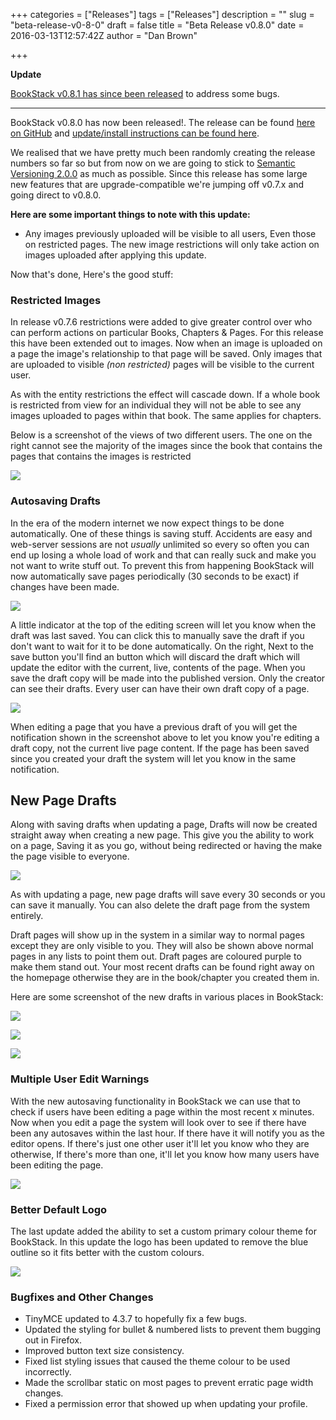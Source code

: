 +++
categories = ["Releases"]
tags = ["Releases"]
description = ""
slug = "beta-release-v0-8-0"
draft = false
title = "Beta Release v0.8.0"
date = 2016-03-13T12:57:42Z
author = "Dan Brown"

+++

**Update**

[BookStack v0.8.1 has since been released](https://github.com/BookStackApp/BookStack/releases/tag/v0.8.0) to address some bugs.

----

BookStack v0.8.0 has now been released!. The release can be found [here on GitHub](https://github.com/BookStackApp/BookStack/releases/tag/v0.8.0) and [update/install instructions can be found here](https://github.com/BookStackApp/BookStack/blob/development/readme.md#updating-bookstack). 

We realised that we have pretty much been randomly creating the release numbers so far so but from now on we are going to stick to [Semantic Versioning 2.0.0](http://semver.org/) as much as possible. Since this release has some large new features that are upgrade-compatible we're jumping off v0.7.x and going direct to v0.8.0.

**Here are some important things to note with this update:**

* Any images previously uploaded will be visible to all users, Even those on restricted pages. The new image restrictions will only take action on images uploaded after applying this update.

Now that's done, Here's the good stuff:

### Restricted Images

In release v0.7.6 restrictions were added to give greater control over who can perform actions on particular Books, Chapters & Pages. For this release this have been extended out to images. Now when an image is uploaded on a page the image's relationship to that page will be saved. Only images that are uploaded to visible *(non restricted)* pages will be visible to the current user. 

As with the entity restrictions the effect will cascade down. If a whole book is restricted from view for an individual they will not be able to see any images uploaded to pages within that book. The same applies for chapters.

Below is a screenshot of the views of two different users. The one on the right cannot see the majority of the images since the book that contains the pages that contains the images is restricted

![](/images/2016/03/bookstack-image-restrictions.png)

### Autosaving Drafts

In the era of the modern internet we now expect things to be done automatically. One of these things is saving stuff. Accidents are easy and web-server sessions are not *usually* unlimited so every so often you can end up losing a whole load of work and that can really suck and make you not want to write stuff out. To prevent this from happening BookStack will now automatically save pages periodically (30 seconds to be exact) if changes have been made.

![](/images/2016/03/bookstack-autosave.png)

A little indicator at the top of the editing screen will let you know when the draft was last saved. You can click this to manually save the draft if you don't want to wait for it to be done automatically. On the right, Next to the save button you'll find an button which will discard the draft which will update the editor with the current, live, contents of the page. When you save the draft copy will be made into the published version. Only the creator can see their drafts. Every user can have their own draft copy of a page.

![](/images/2016/03/bookstack-draft-notification.png)

When editing a page that you have a previous draft of you will get the notification shown in the screenshot above to let you know you're editing a draft copy, not the current live page content. If the page has been saved since you created your draft the system will let you know in the same notification.

## New Page Drafts

Along with saving drafts when updating a page, Drafts will now be created straight away when creating a new page. This give you the ability to work on a page, Saving it as you go, without being redirected or having the make the page visible to everyone. 

![](/images/2016/03/bookstack-draft-page-menu.png)

As with updating a page, new page drafts will save every 30 seconds or you can save it manually. You can also delete the draft page from the system entirely.

Draft pages will show up in the system in a similar way to normal pages except they are only visible to you. They will also be shown above normal pages in any lists to point them out. Draft pages are coloured purple to make them stand out. Your most recent drafts can be found right away on the homepage otherwise they are in the book/chapter you created them in.

Here are some screenshot of the new drafts in various places in BookStack:

![](/images/2016/03/draft-homepage.png)

![](/images/2016/03/draft-book-page.png)

![](/images/2016/03/draft-page-sidebar.png)

### Multiple User Edit Warnings

With the new autosaving functionality in BookStack we can use that to check if users have been editing a page within the most recent x minutes. Now when you edit a page the system will look over to see if there have been any autosaves within the last hour. If there have it will notify you as the editor opens. If there's just one other user it'll let you know who they are otherwise, If there's more than one, it'll let you know how many users have been editing the page.

![](/images/2016/03/bookstack-user-notification.png)

### Better Default Logo

The last update added the ability to set a custom primary colour theme for BookStack. In this update the logo has been updated to remove the blue outline so it fits better with the custom colours.

![](/images/2016/03/bookstack-themes-logo.png)

### Bugfixes and Other Changes

* TinyMCE updated to 4.3.7 to hopefully fix a few bugs.
* Updated the styling for bullet & numbered lists to prevent them bugging out in Firefox.
* Improved button text size consistency.
* Fixed list styling issues that caused the theme colour to be used incorrectly.
* Made the scrollbar static on most pages to prevent erratic page width changes.
* Fixed a permission error that showed up when updating your profile. 


